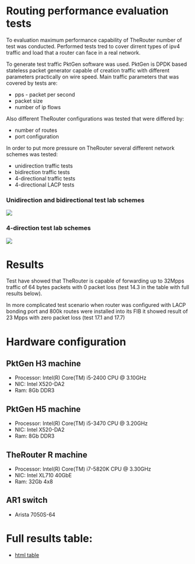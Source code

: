 # Routing performance evaluation tests

To evaluation maximum performance capability of TheRouter number of test was conducted.
Performed tests tred to cover dirrent types of ipv4 traffic and load that a router can face
in a real network. 

To generate test traffic PktGen software was used. PktGen is DPDK based stateless packet generator 
capable of creation traffic with different parameters
practically on wire speed. Main traffic parameters that was covered by tests are:
 - pps - packet per second
 - packet size
 - number of ip flows

Also different TheRouter configurations was tested that were differed by:
 - number of routes
 - port configuration

In order to put more pressure on TheRouter several different network schemes was tested:
 - unidirection traffic tests
 - bidirection traffic tests
 - 4-directional traffic tests
 - 4-directional LACP tests

### Unidirection and bidirectional test lab schemes
<img src="http://therouter.net/images/tests/routing_tests/27_01_2018/ub_tests.png">

### 4-direction test lab schemes
<img src="http://therouter.net/images/tests/routing_tests/27_01_2018/4dir_tests.png">

# Results
Test have showed that TheRouter is capable of forwarding up to 32Mpps traffic of 64 bytes packets with 0 packet loss 
(test 14.3 in the table with full results below). 

In more complicated test scenario when router was configured with LACP bonding port and 800k routes were installed into
its FIB it showed result of 23 Mpps with zero packet loss (test 17.1 and 17.7)

# Hardware configuration

## PktGen H3 machine
 * Processor: Intel(R) Core(TM) i5-2400 CPU @ 3.10GHz
 * NIC: Intel X520-DA2
 * Ram: 8Gb DDR3
	
## PktGen H5 machine
 * Processor: Intel(R) Core(TM) i5-3470 CPU @ 3.20GHz
 * NIC: Intel X520-DA2
 * Ram: 8Gb DDR3
	
## TheRouter R machine
 * Processor: Intel(R) Core(TM) i7-5820K CPU @ 3.30GHz
 * NIC: Intel XL710 40GbE
 * Ram: 32Gb 4x8

## AR1 switch
 * Arista 7050S-64

# Full results table:
 - <a href="http://therouter.net/images/tests/routing_tests/27_01_2018/router_test_21.01.2018_routing_test1_wo_borders.html">html table</a>